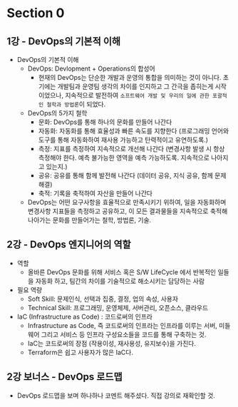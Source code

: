 # Section 0

## 1강 - DevOps의 기본적 이해

- DevOps의 기본적 이해
  - DevOps: Devlopment + Operations의 합성어
    - 현재의 DevOps는 단순한 개발과 운영의 통합을 의미하는 것이 아니다. 초기에는 개발팀과 운영팀 생각의 차이를 인지하고 그 간극을 좁히는게 시작이었으나, 지속적으로 발전하여 `소프트웨어 개발 및 우리의 일에 관한 포괄적인 철학과 방법론`이 되었다.
  - DevOps의 5가지 철학
    - 문화: DevOps를 통해 하나의 문화를 만들어 나간다
    - 자동화: 자동화를 통해 효율성과 빠른 속도를 지향한다 (프로그래밍 언어와 도구를 통해 자동화하여 재사용 가능하고 탄력적이고 유연하도록.)
    - 측정: 지표를 측정하여 지속적으로 개선해 나간다 (변경사항 발생 시 항상 측정해야 한다. 예측 불가능한 영역을 예측 가능하도록. 지속적으로 나아지고 있는지.)
    - 공유: 공유를 통해 함께 발전해 나간다 (데이터 공유, 지식 공유, 함께 문제 해결)
    - 축적: 기록을 축적하여 자산을 만들어 나간다
  - DevOps는 어떤 요구사항을 효율적으로 만족시키기 위하여, 일을 자동화하며 변경사항 지표들을 측정하고 공유하고, 이 모든 결과물들을 지속적으로 축적해 나아가는 문화를 만들어가는 철학, 방법론, 기술.

## 2강 - DevOps 엔지니어의 역할

- 역할
  - 올바른 DevOps 문화를 위해 서비스 혹은 S/W LifeCycle 에서 반복적인 일들을 자동화 하고, 팀간의 차이를 기술적으로 해소시키는 담당하는 사람
- 필요 역량
  - Soft Skill: 문제인식, 선택과 집중, 결정, 업의 속성, 사용자
  - Technical Skill: 프로그래밍, 운영체제, 서버관리, 오픈소스, 클라우드
- IaC (Infrastructure as Code) : 코드로써의 인프라
  - Infrastructure as Code, 즉 코드로써의 인프라는 인프라를 이루는 서버, 미들웨어 그리고 서비스 등 인프라 구성요소들을 코드를 통해 구축하는 것.
  - IaC는 코드로써의 장점 (작용이성, 재사용성, 유지보수)을 가진다.
  - Terraform은 쉽고 사용자가 많은 IaC다.

## 2강 보너스 - DevOps 로드맵

- DevOps 로드맵을 보며 하나하나 코멘트 해주셨다. 직접 강의로 재확인할 것.

